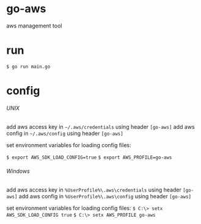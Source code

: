 # go-aws

aws management tool

# run

`$ go run main.go`

# config


###### UNIX

add aws access key in `~/.aws/credentials` using header `[go-aws]`
add aws config in `~/.aws/config` using header `[go-aws]`

set environment variables for loading config files:

`$ export AWS_SDK_LOAD_CONFIG=true`
`$ export AWS_PROFILE=go-aws`

###### Windows

add aws access key in `%UserProfile%\.aws\credentials` using header `[go-aws]`
add aws config in `%UserProfile%\.aws\config` using header `[go-aws]`

set environment variables for loading config files:
`$ C:\> setx AWS_SDK_LOAD_CONFIG true`
`$ C:\> setx AWS_PROFILE go-aws`
